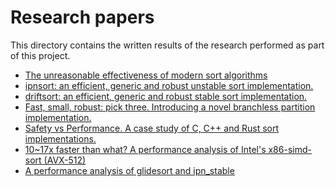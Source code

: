 # Research papers

This directory contains the written results of the research performed as part of
this project.

* [The unreasonable effectiveness of modern sort algorithms](unreasonable/text.md)
* [ipnsort: an efficient, generic and robust unstable sort implementation.](ipnsort_introduction/text.md)
* [driftsort: an efficient, generic and robust stable sort implementation.](driftsort_introduction/text.md)
* [Fast, small, robust: pick three. Introducing a novel branchless partition implementation.](lomcyc_partition/text.md)
* [Safety vs Performance. A case study of C, C++ and Rust sort implementations.](sort_safety/text.md)
* [10~17x faster than what? A performance analysis of Intel's x86-simd-sort (AVX-512)](intel_avx512/text.md)
* [A performance analysis of glidesort and ipn_stable](glidesort_perf_analysis/text.md)
